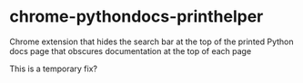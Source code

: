 # chrome-pythondocs-printhelper

Chrome extension that hides the search bar at the top of the printed Python docs page that obscures documentation at the top of each page

This is a temporary fix?
